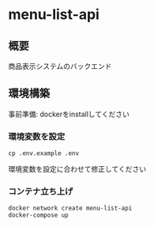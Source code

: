 # menu-list-api

## 概要
商品表示システムのバックエンド

## 環境構築
事前準備: dockerをinstallしてください

### 環境変数を設定

```
cp .env.example .env
```
環境変数を設定に合わせて修正してください

### コンテナ立ち上げ
```
docker network create menu-list-api
docker-compose up
```

